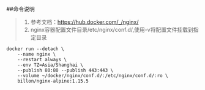 ##命令说明
>1. 参考文档：https://hub.docker.com/_/nginx/
>2. nginx容器配置文件目录/etc/nginx/conf.d/,使用-v将配置文件挂载到指定目录
```
docker run --detach \
    --name nginx \
    --restart always \
    --env TZ=Asia/Shanghai \
    --publish 80:80 --publish 443:443 \
    --volume ~/docker/nginx/conf.d/:/etc/nginx/conf.d/:ro \
    billon/nginx-alpine:1.15.5
```